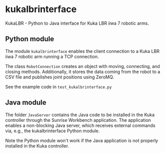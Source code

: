 # kukalbrinterface
KukaLBR - Python to Java interface for Kuka LBR iiwa 7 robotic arms.

## Python module
The module ```kukalbrinterface``` enables the client connection to a Kuka LBR iiwa 7 robotic arm running a TCP connection.

The class ```RobotConnection``` creates an object with moving, connecting, and closing methods.
Additionally, it stores the data coming from the robot to a CSV file and publishes joint positions using ZeroMQ.

See the example code in ```test_kukalbrinterface.py```

## Java module
The folder ```JavaServer``` contains the Java code to be installed in the Kuka controller through the Sunrise Workbench application.
The application enables a non-blocking Java server, which receives external commands via, e.g., the kukalbrinterface Python module.

Note the Python module won't work if the Java application is not properly installed in the Kuka controller.
